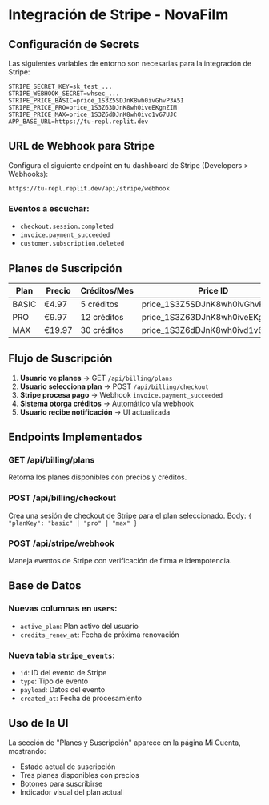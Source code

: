 # Integración de Stripe - NovaFilm

## Configuración de Secrets

Las siguientes variables de entorno son necesarias para la integración de Stripe:

```
STRIPE_SECRET_KEY=sk_test_...
STRIPE_WEBHOOK_SECRET=whsec_...
STRIPE_PRICE_BASIC=price_1S3Z5SDJnK8wh0ivGhvP3A5I
STRIPE_PRICE_PRO=price_1S3Z63DJnK8wh0iveEKgnZIM
STRIPE_PRICE_MAX=price_1S3Z6dDJnK8wh0ivd1v67UJC
APP_BASE_URL=https://tu-repl.replit.dev
```

## URL de Webhook para Stripe

Configura el siguiente endpoint en tu dashboard de Stripe (Developers > Webhooks):

```
https://tu-repl.replit.dev/api/stripe/webhook
```

### Eventos a escuchar:
- `checkout.session.completed`
- `invoice.payment_succeeded`
- `customer.subscription.deleted`

## Planes de Suscripción

| Plan | Precio | Créditos/Mes | Price ID |
|------|---------|--------------|----------|
| BASIC | €4.97 | 5 créditos | price_1S3Z5SDJnK8wh0ivGhvP3A5I |
| PRO | €9.97 | 12 créditos | price_1S3Z63DJnK8wh0iveEKgnZIM |
| MAX | €19.97 | 30 créditos | price_1S3Z6dDJnK8wh0ivd1v67UJC |

## Flujo de Suscripción

1. **Usuario ve planes** → GET `/api/billing/plans`
2. **Usuario selecciona plan** → POST `/api/billing/checkout`
3. **Stripe procesa pago** → Webhook `invoice.payment_succeeded`
4. **Sistema otorga créditos** → Automático vía webhook
5. **Usuario recibe notificación** → UI actualizada

## Endpoints Implementados

### GET /api/billing/plans
Retorna los planes disponibles con precios y créditos.

### POST /api/billing/checkout
Crea una sesión de checkout de Stripe para el plan seleccionado.
Body: `{ "planKey": "basic" | "pro" | "max" }`

### POST /api/stripe/webhook
Maneja eventos de Stripe con verificación de firma e idempotencia.

## Base de Datos

### Nuevas columnas en `users`:
- `active_plan`: Plan activo del usuario
- `credits_renew_at`: Fecha de próxima renovación

### Nueva tabla `stripe_events`:
- `id`: ID del evento de Stripe
- `type`: Tipo de evento
- `payload`: Datos del evento
- `created_at`: Fecha de procesamiento

## Uso de la UI

La sección de "Planes y Suscripción" aparece en la página Mi Cuenta, mostrando:
- Estado actual de suscripción
- Tres planes disponibles con precios
- Botones para suscribirse
- Indicador visual del plan actual